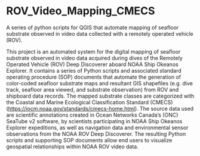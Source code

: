 # ROV_Video_Mapping_CMECS

A series of python scripts for QGIS that automate mapping of seafloor substrate observed in video data collected with a remotely operated vehicle (ROV).

This project is an automated system for the digital mapping of seafloor substrate observed in video data acquired during dives of the Remotely Operated Vehicle (ROV) Deep Discoverer aboard NOAA Ship Okeanos Explorer. It contains a series of Python scripts and associated standard operating procedure (SOP) documents that automate the generation of color-coded seafloor substrate maps and resultant GIS shapefiles (e.g. dive track, seafloor area viewed, and substrate observation) from ROV and shipboard data records. The mapped substrate classes are categorized with the Coastal and Marine Ecological Classification Standard (CMECS) (https://iocm.noaa.gov/standards/cmecs-home.html). The source data used are scientific annotations created in Ocean Networks Canada’s (ONC) SeaTube v2 software, by scientists participating in NOAA Ship Okeanos Explorer expeditions, as well as navigation data and environmental sensor observations from the NOAA ROV Deep Discoverer. The resulting Python scripts and supporting SOP documents allow end users to visualize geospatial relationships within NOAA ROV video data.
